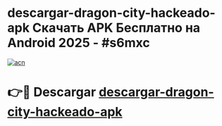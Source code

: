 # descargar-dragon-city-hackeado-apk Скачать APK Бесплатно на Android 2025 - #s6mxc

[![acn](https://github.com/user-attachments/assets/0f9c940e-d8b0-45ae-aac7-cd30a18b3e1c)](https://apps.freeplayer.one?title=descargar-dragon-city-hackeado-apk&ref=9RF)

# 👉🔴 Descargar [descargar-dragon-city-hackeado-apk](https://apps.freeplayer.one?title=descargar-dragon-city-hackeado-apk&ref=9RF)